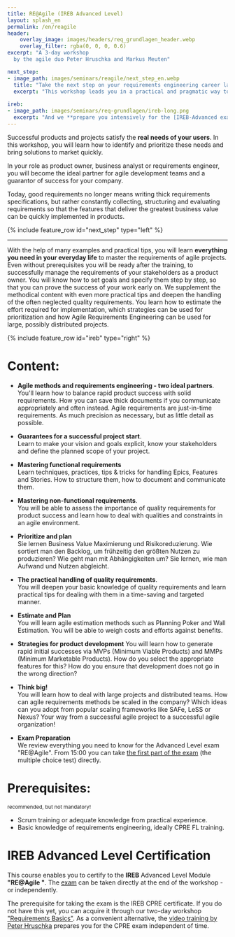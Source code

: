 ```yaml
---
title: RE@Agile (IREB Advanced Level)
layout: splash_en
permalink: /en/reagile
header:
    overlay_image: images/headers/req_grundlagen_header.webp
    overlay_filter: rgba(0, 0, 0, 0.6)
excerpt: "A 3-day workshop
  by the agile duo Peter Hruschka and Markus Meuten"

next_step:
- image_path: images/seminars/reagile/next_step_en.webp
  title: "Take the next step on your requirements engineering career ladder!"
  excerpt: "This workshop leads you in a practical and pragmatic way to the Advanced Level in Requirements Engineering. Become an *'RE@Agile Practioner'* after the multiple choice test or an *'RE@Agile Specialist'* through an additional homework."
  
ireb:
- image_path: images/seminars/req-grundlagen/ireb-long.png
  excerpt: "And we **prepare you intensively for the [IREB-Advanced exam](/en/ireb-certifications)**."
---
```


<div class="splash_text" markdown="1"> 

Successful products and projects satisfy the **real needs of your users**. In this workshop, you will learn how to identify and prioritize these needs and bring solutions to market quickly.

In your role as product owner, business analyst or requirements engineer, you will become the ideal partner for agile development teams and a guarantor of success for your company.

Today, good requirements no longer means writing thick requirements specifications, but rather constantly collecting, structuring and evaluating requirements so that the features that deliver the greatest business value can be quickly implemented in products.
<div class="grey_box">

{% include feature_row id="next_step" type="left" %}

</div>

<hr class="blue-sep">

With the help of many examples and practical tips, you will learn **everything you need in your everyday life** to master the requirements of agile projects.
Even without prerequisites you will be ready after the training,
to successfully manage the requirements of your stakeholders as a product owner. You will know
how to set goals and specify them step by step, so that you can prove the success of your work early on.
We supplement the methodical content with even more practical tips and deepen the handling of the often neglected quality requirements.
You learn how to estimate the effort required for implementation,
which strategies can be used for prioritization and how Agile Requirements Engineering can be used for large,
possibly distributed projects.

<div class="light_grey_box">

{% include feature_row id="ireb" type="right" %}
</div>

# Content:
* **Agile methods and requirements engineering - two ideal partners**.  
  You'll learn how to balance rapid product success with solid requirements. How you can save thick documents if you communicate appropriately and often instead. Agile requirements are just-in-time requirements. As much precision as necessary, but as little detail as possible.

* **Guarantees for a successful project start**.  
  Learn to make your vision and goals explicit, know your stakeholders and define the planned scope of your project.

* **Mastering functional requirements**  
  Learn techniques, practices, tips & tricks for handling Epics, Features and Stories. How to structure them, how to document and communicate them.

* **Mastering non-functional requirements**.  
  You will be able to assess the importance of quality requirements for product success and learn how to deal with qualities and constraints in an agile environment.

* **Prioritize and plan**  
  Sie lernen Business Value Maximierung und Risikoreduzierung. Wie sortiert man den Backlog, um frühzeitig den größten Nutzen zu produzieren? Wie geht man mit Abhängigkeiten um? Sie lernen, wie man Aufwand und Nutzen abgleicht.

* **The practical handling of quality requirements**.  
  You will deepen your basic knowledge of quality requirements and learn practical tips for dealing with them in a time-saving and targeted manner.

* **Estimate and Plan**  
  You will learn agile estimation methods such as Planning Poker and Wall Estimation. You will be able to weigh costs and efforts against benefits.

* **Strategies for product development**
  You will learn how to generate rapid initial successes via MVPs (Minimum Viable Products) and MMPs (Minimum Marketable Products). How do you select the appropriate features for this? How do you ensure that development does not go in the wrong direction?

* **Think big!**  
  You will learn how to deal with large projects and distributed teams. How can agile requirements methods be scaled in the company? Which ideas can you adopt from popular scaling frameworks like SAFe, LeSS or Nexus? Your way from a successful agile project to a successful agile organization!

* **Exam Preparation**  
  We review everything you need to know for the Advanced Level exam "RE@Agile". From 15:00 you can take [the first part of the exam](/en/ireb-certifications) (the multiple choice test) directly.


# Prerequisites:
<small> recommended, but not mandatory! </small>

* Scrum training or adequate knowledge from practical experience.
* Basic knowledge of requirements engineering, ideally CPRE FL training.

# IREB Advanced Level Certification

This course enables you to certify to the **IREB** Advanced Level Module **"RE@Agile "**. The [exam](/en/ireb-certifications)
can be taken directly at the end of the workshop - or independently.

The prerequisite for taking the exam is the IREB CPRE certificate.
If you do not have this yet, you can acquire it through our two-day workshop
["Requirements Basics"](/en/requirements-basics).
As a convenient alternative, the [video training by Peter Hruschka](https://www.aschauerit.at/re35-videotraining-ba-re-nach-ireb/)
prepares you for the CPRE exam independent of time.
</div>